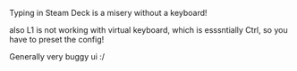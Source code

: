 Typing in Steam Deck is a misery without a keyboard!

also L1 is not working with virtual keyboard, which is esssntially Ctrl, so you have to preset the config!

Generally very buggy ui :/
